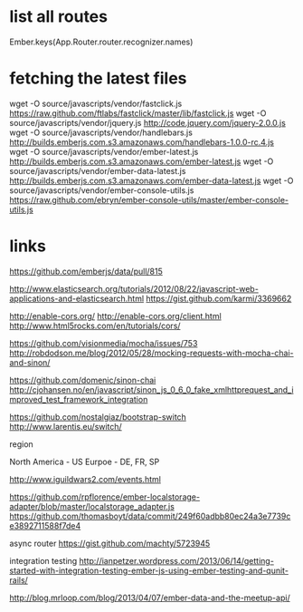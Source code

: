 # list all routes

Ember.keys(App.Router.router.recognizer.names)

# fetching the latest files

wget -O source/javascripts/vendor/fastclick.js https://raw.github.com/ftlabs/fastclick/master/lib/fastclick.js
wget -O source/javascripts/vendor/jquery.js http://code.jquery.com/jquery-2.0.0.js
wget -O source/javascripts/vendor/handlebars.js http://builds.emberjs.com.s3.amazonaws.com/handlebars-1.0.0-rc.4.js
wget -O source/javascripts/vendor/ember-latest.js http://builds.emberjs.com.s3.amazonaws.com/ember-latest.js
wget -O source/javascripts/vendor/ember-data-latest.js http://builds.emberjs.com.s3.amazonaws.com/ember-data-latest.js
wget -O source/javascripts/vendor/ember-console-utils.js https://raw.github.com/ebryn/ember-console-utils/master/ember-console-utils.js


# links

https://github.com/emberjs/data/pull/815

http://www.elasticsearch.org/tutorials/2012/08/22/javascript-web-applications-and-elasticsearch.html
https://gist.github.com/karmi/3369662

http://enable-cors.org/
http://enable-cors.org/client.html
http://www.html5rocks.com/en/tutorials/cors/


https://github.com/visionmedia/mocha/issues/753
http://robdodson.me/blog/2012/05/28/mocking-requests-with-mocha-chai-and-sinon/

https://github.com/domenic/sinon-chai
http://cjohansen.no/en/javascript/sinon_js_0_6_0_fake_xmlhttprequest_and_improved_test_framework_integration


https://github.com/nostalgiaz/bootstrap-switch
http://www.larentis.eu/switch/

region

  North America - US
  Eurpoe - DE, FR, SP

  http://www.iguildwars2.com/events.html


https://github.com/rpflorence/ember-localstorage-adapter/blob/master/localstorage_adapter.js
https://github.com/thomasboyt/data/commit/249f60adbb80ec24a3e7739ce3892711588f7de4

async router
https://gist.github.com/machty/5723945

integration testing
http://ianpetzer.wordpress.com/2013/06/14/getting-started-with-integration-testing-ember-js-using-ember-testing-and-qunit-rails/

http://blog.mrloop.com/blog/2013/04/07/ember-data-and-the-meetup-api/
